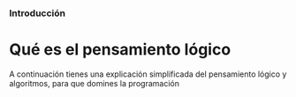 ### Introducción
# Qué es el pensamiento lógico 

A continuación tienes una  explicación simplificada del pensamiento lógico y algoritmos, para que domines la programación

